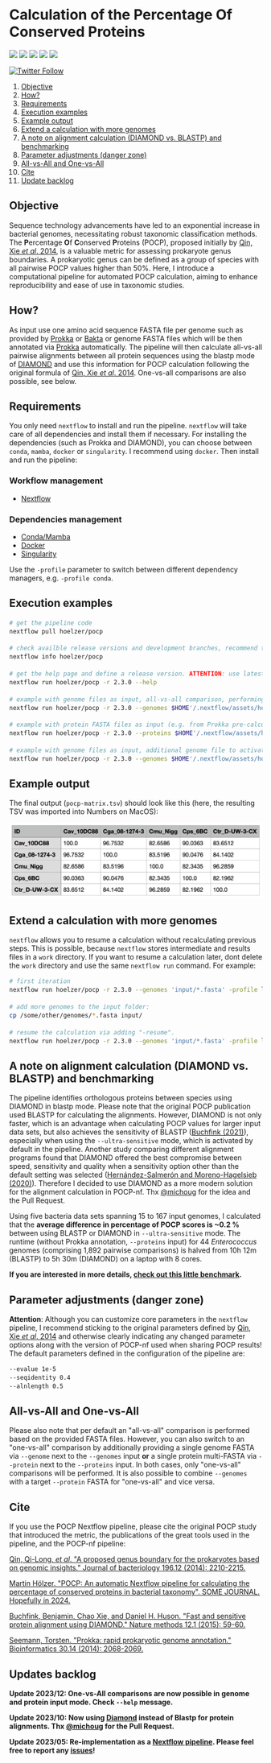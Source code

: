 # Calculation of the Percentage Of Conserved Proteins

![](https://img.shields.io/badge/nextflow->=20.01.0-brightgreen)
![](https://img.shields.io/badge/can_use-conda/mamba-yellow.svg)
![](https://img.shields.io/badge/can_use-docker-blue.svg)
![](https://img.shields.io/badge/can_use-singularity-orange.svg)
![](https://img.shields.io/badge/licence-GLP3-lightgrey.svg)

[![Twitter Follow](https://img.shields.io/twitter/follow/martinhoelzer.svg?style=social)](https://twitter.com/martinhoelzer) 

1. [ Objective ](#objective)
2. [ How? ](#how)
3. [ Requirements ](#need)
4. [ Execution examples ](#run)
5. [ Example output ](#example)
6. [ Extend a calculation with more genomes ](#extend)
7. [ A note on alignment calculation (DIAMOND vs. BLASTP) and benchmarking ](#diamond)
8. [ Parameter adjustments (danger zone) ](#parameter)
9. [ All-vs-All and One-vs-All ](#allvsall)
10. [ Cite ](#cite)
11. [ Update backlog ](#backlog)

<a name="objective"></a>

## Objective

Sequence technology advancements have led to an exponential increase in bacterial genomes, necessitating robust taxonomic classification methods. The **P**ercentage **O**f **C**onserved **P**roteins (POCP), proposed initially by [Qin, Xie _et al_. 2014](https://www.ncbi.nlm.nih.gov/pubmed/24706738), is a valuable metric for assessing prokaryote genus boundaries. A prokaryotic genus can be defined as a group of species with all pairwise POCP values higher than 50%. Here, I introduce a computational pipeline for automated POCP calculation, aiming to enhance reproducibility and ease of use in taxonomic studies.

<a name="how"></a>

## How?

As input use one amino acid sequence FASTA file per genome such as provided by
[Prokka](https://github.com/tseemann/prokka) or [Bakta](https://github.com/oschwengers/bakta) or genome FASTA files which will be then annotated via [Prokka](https://github.com/tseemann/prokka) automatically. The pipeline will then calculate all-vs-all pairwise alignments between all protein sequences using the blastp mode of [DIAMOND](https://www.nature.com/articles/nmeth.3176) and use this information for POCP calculation following the original formula of [Qin, Xie _et al_. 2014](https://www.ncbi.nlm.nih.gov/pubmed/24706738). One-vs-all comparisons are also possible, see below.

<a name="need"></a>

## Requirements

You only need `nextflow` to install and run the pipeline. `nextflow` will take care of all dependencies and install them if necessary. For installing the dependencies (such as Prokka and DIAMOND), you can choose between `conda`, `mamba`, `docker` or `singularity`. I recommend using `docker`. Then install and run the pipeline:

### Workflow management

- [Nextflow](https://www.nextflow.io/docs/latest/getstarted.html#installation)

### Dependencies management

- [Conda/Mamba](https://docs.conda.io/en/latest/miniconda.html)
- [Docker](https://docs.docker.com/get-docker/)
- [Singularity](https://apptainer.org/docs/)

Use the `-profile` parameter to switch between different dependency managers, e.g. `-profile conda`.

<a name="run"></a>

## Execution examples

```bash
# get the pipeline code
nextflow pull hoelzer/pocp 

# check availble release versions and development branches, recommend to use latest release
nextflow info hoelzer/pocp 

# get the help page and define a release version. ATTENTION: use latest version. 
nextflow run hoelzer/pocp -r 2.3.0 --help

# example with genome files as input, all-vs-all comparison, performing a local execution and using Docker
nextflow run hoelzer/pocp -r 2.3.0 --genomes $HOME'/.nextflow/assets/hoelzer/pocp/example/*.fasta' -profile local,docker

# example with protein FASTA files as input (e.g. from Prokka pre-calculated), all-vs-all comparison, performing a SLURM execution and using conda
nextflow run hoelzer/pocp -r 2.3.0 --proteins $HOME'/.nextflow/assets/hoelzer/pocp/example/*.faa' -profile slurm,conda

# example with genome files as input, additional genome file to activate one-vs-all comparison, performing a local execution and using Docker
nextflow run hoelzer/pocp -r 2.3.0 --genomes $HOME'/.nextflow/assets/hoelzer/pocp/example/*.fasta' --genome $HOME/.nextflow/assets/hoelzer/pocp/example/Cav_10DC88.fasta -profile local,docker
```

<a name="example"></a>

## Example output

The final output (`pocp-matrix.tsv`) should look like this (here, the resulting TSV was imported into Numbers on MacOS):

![Example output](example_output.png)

<a name="extend"></a>

## Extend a calculation with more genomes

`nextflow` allows you to resume a calculation without recalculating previous steps. This is possible, because `nextflow` stores intermediate and results files in a `work` directory. If you want to resume a calculation later, dont delete the `work` directory and use the same `nextflow run` command. For example:

```bash
# first iteration
nextflow run hoelzer/pocp -r 2.3.0 --genomes 'input/*.fasta' -profile local,docker

# add more genomes to the input folder:
cp /some/other/genomes/*.fasta input/

# resume the calculation via adding "-resume".
nextflow run hoelzer/pocp -r 2.3.0 --genomes 'input/*.fasta' -profile local,docker -resume
```

<a name="diamond"></a>

## A note on alignment calculation (DIAMOND vs. BLASTP) and benchmarking

The pipeline identifies orthologous proteins between species using DIAMOND in blastp mode. Please note that the original POCP publication used BLASTP for calculating the alignments. However, DIAMOND is not only faster, which is an advantage when calculating POCP values for larger input data sets, but also achieves the sensitivity of BLASTP ([Buchfink (2021)](https://www.nature.com/articles/s41592-021-01101-x)), especially when using the `--ultra-sensitive` mode, which is activated by default in the pipeline. Another study comparing different alignment programs found that DIAMOND offered the best compromise between speed, sensitivity and quality when a sensitivity option other than the default setting was selected ([Hernández-Salmerón and Moreno-Hagelsieb (2020)](https://bmcgenomics.biomedcentral.com/articles/10.1186/s12864-020-07132-6)). Therefore I decided to use DIAMOND as a more modern solution for the alignment calculation in POCP-nf. Thx [@michoug](https://github.com/michoug) for the idea and the Pull Request.

Using five bacteria data sets spanning 15 to 167 input genomes, I calculated that the **average difference in percentage of POCP scores is ~0.2 %** between using BLASTP or DIAMOND in `--ultra-sensitive` mode. The runtime (without Prokka annotation, `--proteins` input) for 44 _Enterococcus_ genomes (comprising 1,892 pairwise comparisons) is halved from 10h 12m (BLASTP) to 5h 30m (DIAMOND) on a laptop with 8 cores.

**If you are interested in more details, [check out this little benchmark](blastp-vs-diamond-benchmark/README.md).**

<a name="parameter"></a>

## Parameter adjustments (danger zone)

**Attention**: Although you can customize core parameters in the `nextflow` pipeline, I recommend sticking to the original parameters defined by [Qin, Xie _et al_. 2014](https://www.ncbi.nlm.nih.gov/pubmed/24706738) and otherwise clearly indicating any changed parameter options along with the version of POCP-nf used when sharing POCP results! The default parameters defined in the configuration of the pipeline are:

```bash
--evalue 1e-5
--seqidentity 0.4
--alnlength 0.5
```

<a name="allvsall"></a>

## All-vs-All and One-vs-All

Please also note that per default an "all-vs-all" comparison is performed based on the provided FASTA files. However, you can also switch to an "one-vs-all" comparison by additionally providing a single genome FASTA via `--genome` next to the `--genomes` input **or** a single protein multi-FASTA via `--protein` next to the `--proteins` input. In both cases, only "one-vs-all" comparisons will be performed. It is also possible to combine `--genomes` with a target `--protein` FASTA for "one-vs-all" and vice versa. 

<a name="cite"></a>

## Cite

If you use the POCP Nextflow pipeline, please cite the original POCP study that introduced the metric, the publications of the great tools used in the pipeline, and the POCP-nf pipeline:

[Qin, Qi-Long, _et al_. "A proposed genus boundary for the prokaryotes based on genomic insights." Journal of bacteriology 196.12 (2014): 2210-2215.](https://pubmed.ncbi.nlm.nih.gov/24706738/)

[Martin Hölzer. "POCP: An automatic Nextflow pipeline for calculating the percentage of conserved proteins in bacterial taxonomy". SOME JOURNAL. Hopefully in 2024.]()

[Buchfink, Benjamin, Chao Xie, and Daniel H. Huson. "Fast and sensitive protein alignment using DIAMOND." Nature methods 12.1 (2015): 59-60.](https://www.nature.com/articles/nmeth.3176)

[Seemann, Torsten. "Prokka: rapid prokaryotic genome annotation." Bioinformatics 30.14 (2014): 2068-2069.](https://doi.org/10.1093/bioinformatics/btu153)

<a name="backlog"></a>

## Updates backlog

__Update 2023/12: One-vs-All comparisons are now possible in genome and protein input mode. Check `--help` message.__

__Update 2023/10: Now using [Diamond](https://www.nature.com/articles/s41592-021-01101-x) instead of Blastp for protein alignments. Thx [@michoug](https://github.com/michoug) for the Pull Request.__

__Update 2023/05: Re-implementation as a [Nextflow pipeline](nextflow.io). Please feel free to report any [issues](https://github.com/hoelzer/pocp/issues)!__
